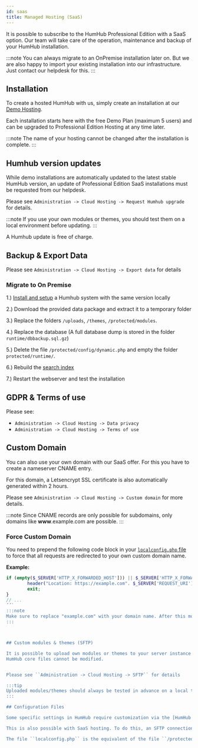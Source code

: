 ```yaml
---
id: saas
title: Managed Hosting (SaaS)
---
```


It is possible to subscribe to the HumHub Professional Edition with a SaaS option. Our team will take care of the operation, maintenance and backup of your HumHub installation.

:::note
You can always migrate to an OnPremise installation later on. But we are also happy to import your existing installation into our infrastructure. Just contact our helpdesk for this.
:::


## Installation

To create a hosted HumHub with us, simply create an installation at our [Demo Hosting](https://www.humhub.com/en/professional-edition/demo).

Each installation starts here with the free Demo Plan (maximum 5 users) and can be upgraded to Professional Edition Hosting at any time later.  
 
:::note
The name of your hosting cannot be changed after the installation is complete.
:::

 ## Humhub version updates 

While demo installations are automatically updated to the latest stable HumHub version, an update of Professional Edition SaaS installations must be requested from our helpdesk. 

Please see ``Administration -> Cloud Hosting -> Request Humhub upgrade`` for details.

:::note
If you use your own modules or themes, you should test them on a local environment before updating.
:::

A Humhub update is free of charge.

## Backup & Export Data

Please see ``Administration -> Cloud Hosting -> Export data`` for details

### Migrate to On Premise 

1.) [Install and setup](../admin/installation.md) a Humhub system with the same version locally

2.) Download the provided data package and extract it to a temporary folder

3.) Replace the folders `/uploads`, `/themes`, `/protected/modules`.

4.) Replace the database (A full database dump is stored in the folder `runtime/dbbackup.sql.gz`)

5.) Delete the file `/protected/config/dynamic.php` and empty the folder `protected/runtime/`.

6.) Rebuild the [search index](../admin/search.md)

7.) Restart the webserver and test the installation


## GDPR & Terms of use

Please see:

- ``Administration -> Cloud Hosting -> Data privacy``
- ``Administration -> Cloud Hosting -> Terms of use`` 

## Custom Domain

You can also use your own domain with our SaaS offer. For this you have to create a nameserver CNAME entry.

For this domain, a Letsencrypt SSL certificate is also automatically generated within 2 hours.

Please see ``Administration -> Cloud Hosting -> Custom domain`` for more details.

:::note
Since CNAME records are only possible for subdomains, only domains like **www**.example.com are possible. 
:::

### Force Custom Domain

You need to prepend the following code block in your [`localconfig.php` file](#configuration-files) to force that all requests are redirected to your own custom domain name.

**Example:**

```php
if (empty($_SERVER['HTTP_X_FORWARDED_HOST'])) || $_SERVER['HTTP_X_FORWARDED_HOST'] === 'example.humhub.com') {
        header("Location: https://example.com". $_SERVER['REQUEST_URI']);
        exit;
}
// ...
´´`
:::note
Make sure to replace "example.com" with your domain name. After this modification your default URL e.g. example.humhub.com is  not longer available.
:::



## Custom modules & themes (SFTP)

It is possible to upload own modules or themes to your server instance via SFTP.
HumHub core files cannot be modified.


Please see ``Administration -> Cloud Hosting -> SFTP`` for details

:::tip
Uploaded modules/themes should always be tested in advance on a local test system with the same HumHub version. If required, we can also provide you with a Professional Edition Test Key here. Please contact our Helpdesk.  
:::

## Configuration Files

Some specific settings in HumHub require customization via the [HumHub configuration files](../admin/advanced-configuration.md).   

This is also possible with SaaS hosting. To do this, an SFTP connection must be established and the file in the root directory ``localconfig.php`` must be modified. 

The file ``localconfig.php`` is the equivalent of the file ``/protected/config/common.php`` if you run HumHub yourself.


